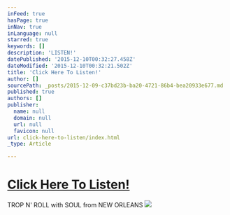 ```yaml
---
inFeed: true
hasPage: true
inNav: true
inLanguage: null
starred: true
keywords: []
description: 'LISTEN!'
datePublished: '2015-12-10T00:32:27.458Z'
dateModified: '2015-12-10T00:32:21.502Z'
title: 'Click Here To Listen!'
author: []
sourcePath: _posts/2015-12-09-c37bd23b-ba20-4721-86b4-bea20933e677.md
published: true
authors: []
publisher:
  name: null
  domain: null
  url: null
  favicon: null
url: click-here-to-listen/index.html
_type: Article

---
```

# [Click Here To Listen!][0]

TROP N' ROLL with SOUL from NEW ORLEANS
![](https://the-grid-user-content.s3-us-west-2.amazonaws.com/4aab341a-752a-4bae-8bb9-b6025cfa9cdf.jpg)

[0]: https://marinaorchestra.bandcamp.com/album/take-on-the-silence